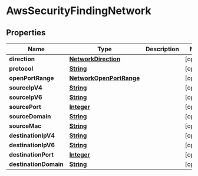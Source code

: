 

# AwsSecurityFindingNetwork


## Properties

| Name | Type | Description | Notes |
|------------ | ------------- | ------------- | -------------|
|**direction** | [**NetworkDirection**](NetworkDirection.md) |  |  [optional] |
|**protocol** | [**String**](String.md) |  |  [optional] |
|**openPortRange** | [**NetworkOpenPortRange**](NetworkOpenPortRange.md) |  |  [optional] |
|**sourceIpV4** | [**String**](String.md) |  |  [optional] |
|**sourceIpV6** | [**String**](String.md) |  |  [optional] |
|**sourcePort** | [**Integer**](Integer.md) |  |  [optional] |
|**sourceDomain** | [**String**](String.md) |  |  [optional] |
|**sourceMac** | [**String**](String.md) |  |  [optional] |
|**destinationIpV4** | [**String**](String.md) |  |  [optional] |
|**destinationIpV6** | [**String**](String.md) |  |  [optional] |
|**destinationPort** | [**Integer**](Integer.md) |  |  [optional] |
|**destinationDomain** | [**String**](String.md) |  |  [optional] |



